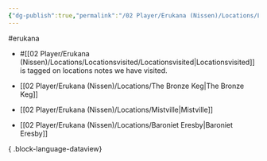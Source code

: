 ```yaml
---
{"dg-publish":true,"permalink":"/02 Player/Erukana (Nissen)/Locations/Locationsvisited/Locationsvisited/"}
---
```


#erukana 

- #[[02 Player/Erukana (Nissen)/Locations/Locationsvisited/Locationsvisited\|Locationsvisited]] is tagged on locations notes we have visited.

- [[02 Player/Erukana (Nissen)/Locations/The Bronze Keg\|The Bronze Keg]]
- [[02 Player/Erukana (Nissen)/Locations/Mistville\|Mistville]]
- [[02 Player/Erukana (Nissen)/Locations/Baroniet Eresby\|Baroniet Eresby]]

{ .block-language-dataview}


